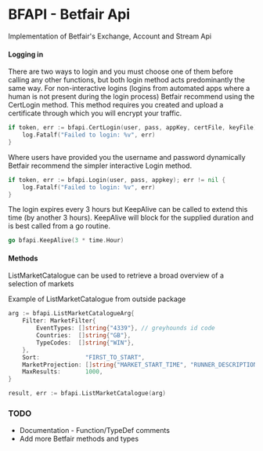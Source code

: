 # BFAPI - Betfair Api

Implementation of Betfair's Exchange, Account and Stream Api


#### Logging in

There are two ways to login and you must choose one of them before calling any other functions, but both login method acts predominantly the same way. For non-interactive logins (logins from automated apps where a human is not present during the login process) Betfair recommend using the CertLogin method. This method requires you created and upload a certificate through which you will encrypt your traffic.
```go
if token, err := bfapi.CertLogin(user, pass, appKey, certFile, keyFile); err != nil {
    log.Fatalf("Failed to login: %v", err)
}
```
Where users have provided you the username and password dynamically Betfair recommend the simpler interactive Login method.
```go
if token, err := bfapi.Login(user, pass, appkey); err != nil {
    log.Fatalf("Failed to login: %v", err)
}
```
The login expires every 3 hours but KeepAlive can be called to extend this time (by another 3 hours). KeepAlive will block for the supplied duration and is best called from a go routine.
```go
go bfapi.KeepAlive(3 * time.Hour)
```

#### Methods

ListMarketCatalogue can be used to retrieve a broad overview of a selection of markets

Example of ListMarketCatalogue from outside package
```go
arg := bfapi.ListMarketCatalogueArg{
    Filter: MarketFilter{
        EventTypes: []string{"4339"}, // greyhounds id code
        Countries:  []string{"GB"},
        TypeCodes:  []string{"WIN"},
    },
    Sort:             "FIRST_TO_START",
    MarketProjection: []string{"MARKET_START_TIME", "RUNNER_DESCRIPTION", "EVENT"},
    MaxResults:       1000,
}

result, err := bfapi.ListMarketCatalogue(arg)
```

### TODO

* Documentation - Function/TypeDef comments
* Add more Betfair methods and types
